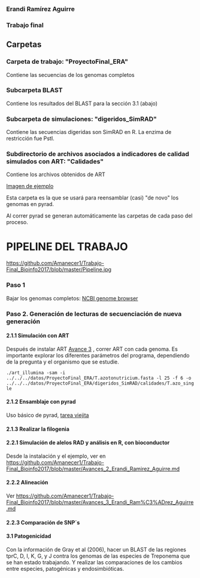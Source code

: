 ### Erandi Ramírez Aguirre

### Trabajo final

## Carpetas

### Carpeta de trabajo: "ProyectoFinal_ERA"

Contiene las secuencias de los genomas completos

### Subcarpeta BLAST

Contiene los resultados del BLAST para la sección 3.1 (abajo)

### Subcarpeta de simulaciones: "digeridos_SimRAD"

Contiene las secuencias digeridas son SimRAD en R. La enzima de restricción fue PstI.

### Subdirectorio de archivos asociados a indicadores de calidad simulados con ART: "Calidades"

Contiene los archivos obtenidos de ART

[Imagen de ejemplo](https://github.com/Amanecer1/Trabajo-Final_Bioinfo2017/blob/master/T.azoto_single_fastqc.html)

Esta carpeta es la que se usará para reensamblar (casi) "de novo" los genomas en pyrad.

Al correr pyrad se generan automáticamente las carpetas de cada paso del proceso.

# PIPELINE DEL TRABAJO

https://github.com/Amanecer1/Trabajo-Final_Bioinfo2017/blob/master/Pipeline.jpg

### Paso 1

Bajar los genomas completos: [NCBI genome browser](https://www.ncbi.nlm.nih.gov/genome/browse/)

### Paso 2. Generación de lecturas de secuenciación de nueva generación

#### 2.1.1 Simulación con ART

Después de instalar ART [Avance 3](https://github.com/Amanecer1/Trabajo-Final_Bioinfo2017/blob/master/Avances_3_Erandi_Ram%C3%ADrez_Aguirre.md) , correr ART con cada genoma. Es importante explorar los diferentes parámetros del programa, dependiendo de la pregunta y el organismo que se estudie.

`./art_illumina -sam -i ../../../datos/ProyectoFinal_ERA/T.azotonutricium.fasta -l 25 -f 6 -o ../../../datos/ProyectoFinal_ERA/digeridos_SimRAD/calidades/T.azo_single`

#### 2.1.2 Ensamblaje con pyrad

Uso básico de pyrad, [tarea viejita](https://github.com/Amanecer1/Tareas-Curso-BioinflnvRepro/blob/master/Pasos_pyrad.md)

#### 2.1.3 Realizar la filogenia


#### 2.2.1 Simulación de alelos RAD y análisis en R, con bioconductor

Desde la instalación y el ejemplo, ver en https://github.com/Amanecer1/Trabajo-Final_Bioinfo2017/blob/master/Avances_2_Erandi_Ramirez_Aguirre.md

#### 2.2.2 Alineación

Ver https://github.com/Amanecer1/Trabajo-Final_Bioinfo2017/blob/master/Avances_3_Erandi_Ram%C3%ADrez_Aguirre.md

#### 2.2.3 Comparación de SNP´s

#### 3.1 Patogenicidad

Con la información de Gray et al (2006), hacer un BLAST de las regiones tprC, D, I, K, G, y J contra los genomas de las especies de Treponema que se han estado trabajando. Y realizar las comparaciones de los cambios entre especies, patogénicas y endosimbióticas.










